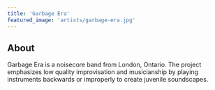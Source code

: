 ```yaml
---
title: 'Garbage Era'
featured_image: 'artists/garbage-era.jpg'
---
```


## About

Garbage Era is a noisecore band from London, Ontario. The project emphasizes low quality improvisation and musicianship by playing instruments backwards or improperly to create juvenile soundscapes. 
